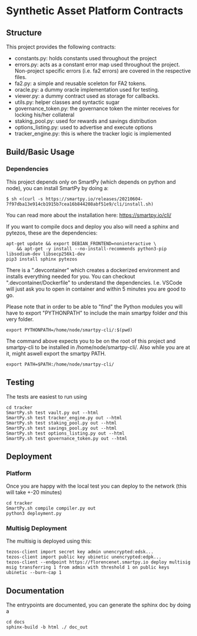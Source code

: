 # Synthetic Asset Platform Contracts

## Structure

This project provides the following contracts:

- constants.py: holds constants used throughout the project
- errors.py: acts as a constant error map used throughout the project. Non-project specific errors (i.e. fa2 errors) are covered in the respective files.
- fa2.py: a simple and reusable sceleton for FA2 tokens.
- oracle.py: a dummy oracle implementation used for testing.
- viewer.py: a dummy contract used as storage for callbacks.
- utils.py: helper classes and syntactic sugar
- governance_token.py: the governance token the minter receives for locking his/her collateral
- staking_pool.py: used for rewards and savings distribution
- options_listing.py: used to advertise and execute options
- tracker_engine.py: this is where the tracker logic is implemented

## Build/Basic Usage

### Dependencies

This project depends only on SmartPy (which depends on python and node), you can install SmartPy by doing a:

```
$ sh <(curl -s https://smartpy.io/releases/20210604-7f97dba13e914cb1915b7cea16b844208abf51e9/cli/install.sh)
```

You can read more about the installation here: https://smartpy.io/cli/

If you want to compile docs and deploy you also will need a sphinx and pytezos, these are the dependencies:

```
apt-get update && export DEBIAN_FRONTEND=noninteractive \
    && apt-get -y install --no-install-recommends python3-pip libsodium-dev libsecp256k1-dev
pip3 install sphinx pytezos
```

There is a ".devcontainer" which creates a dockerized environment and installs everything needed for you. You can checkout ".devcontainer/Dockerfile" to understand
the dependencies. I.e. VSCode will just ask you to open in container and within 5 minutes you are good to go.

Please note that in order to be able to "find" the Python modules you will have to export "PYTHONPATH" to include the main smartpy folder _and_ this very folder.

```
export PYTHONPATH=/home/node/smartpy-cli/:$(pwd)
```

The command above expects you to be on the root of this project and smartpy-cli to be installed in /home/node/smartpy-cli/. Also while you are at it, might aswell 
export the smartpy PATH.

```
export PATH=$PATH:/home/node/smartpy-cli/
```

## Testing

The tests are easiest to run using 

```
cd tracker
SmartPy.sh test vault.py out --html
SmartPy.sh test tracker_engine.py out --html
SmartPy.sh test staking_pool.py out --html
SmartPy.sh test savings_pool.py out --html
SmartPy.sh test options_listing.py out --html
SmartPy.sh test governance_token.py out --html
```

## Deployment

### Platform

Once you are happy with the local test you can deploy to the network (this will take +-20 minutes)

```
cd tracker
SmartPy.sh compile compiler.py out
python3 deployment.py 
```

### Multisig Deployment

The multisig is deployed using this:

```
tezos-client import secret key admin unencrypted:edsk...
tezos-client import public key ubinetic unencrypted:edpk...
tezos-client --endpoint https://florencenet.smartpy.io deploy multisig msig transferring 1 from admin with threshold 1 on public keys ubinetic --burn-cap 1
```

## Documentation

The entrypoints are documented, you can generate the sphinx doc by doing a 

```
cd docs
sphinx-build -b html ./ doc_out
```



